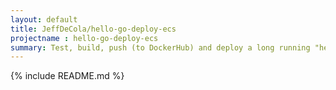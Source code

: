 ```yaml
---
layout: default
title: JeffDeCola/hello-go-deploy-ecs
projectname : hello-go-deploy-ecs
summary: Test, build, push (to DockerHub) and deploy a long running "hello-world" Docker Image to Amazon Elastic Container Service (ecs).
---
```


{% include README.md %}
